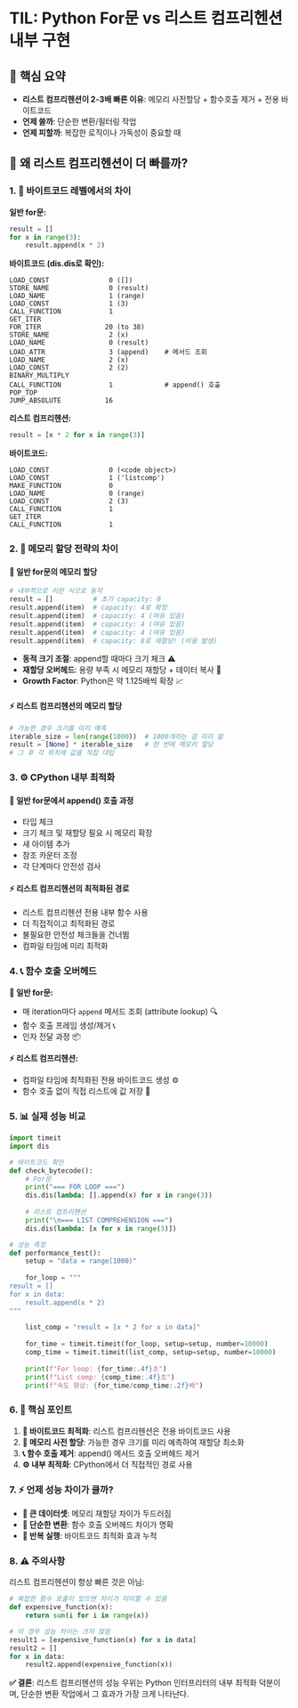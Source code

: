 # TIL: Python For문 vs 리스트 컴프리헨션 내부 구현

## 🚀 핵심 요약
- **리스트 컴프리헨션이 2-3배 빠른 이유**: 메모리 사전할당 + 함수호출 제거 + 전용 바이트코드
- **언제 쓸까**: 단순한 변환/필터링 작업
- **언제 피할까**: 복잡한 로직이나 가독성이 중요할 때

## 🤔 왜 리스트 컴프리헨션이 더 빠를까?

### 1. 📝 바이트코드 레벨에서의 차이

**일반 for문:**
```python
result = []
for x in range(3):
    result.append(x * 2)
```

**바이트코드 (dis.dis로 확인):**
```
LOAD_CONST               0 ([])
STORE_NAME               0 (result)
LOAD_NAME                1 (range)
LOAD_CONST               1 (3)
CALL_FUNCTION            1
GET_ITER
FOR_ITER                20 (to 38)
STORE_NAME               2 (x)
LOAD_NAME                0 (result)
LOAD_ATTR                3 (append)    # 메서드 조회
LOAD_NAME                2 (x)
LOAD_CONST               2 (2)
BINARY_MULTIPLY
CALL_FUNCTION            1             # append() 호출
POP_TOP
JUMP_ABSOLUTE           16
```

**리스트 컴프리헨션:**
```python
result = [x * 2 for x in range(3)]
```

**바이트코드:**
```
LOAD_CONST               0 (<code object>)
LOAD_CONST               1 ('listcomp')
MAKE_FUNCTION            0
LOAD_NAME                0 (range)
LOAD_CONST               2 (3)
CALL_FUNCTION            1
GET_ITER
CALL_FUNCTION            1
```

### 2. 💾 메모리 할당 전략의 차이

#### 🐌 일반 for문의 메모리 할당
```python
# 내부적으로 이런 식으로 동작
result = []          # 초기 capacity: 0
result.append(item)  # capacity: 4로 확장
result.append(item)  # capacity: 4 (여유 있음)
result.append(item)  # capacity: 4 (여유 있음)
result.append(item)  # capacity: 4 (여유 있음)
result.append(item)  # capacity: 8로 재할당! (비용 발생)
```

- **동적 크기 조절**: append할 때마다 크기 체크 ⚠️
- **재할당 오버헤드**: 용량 부족 시 메모리 재할당 + 데이터 복사 💸
- **Growth Factor**: Python은 약 1.125배씩 확장 📈

#### ⚡ 리스트 컴프리헨션의 메모리 할당
```python
# 가능한 경우 크기를 미리 예측
iterable_size = len(range(1000))  # 1000개라는 걸 미리 앎
result = [None] * iterable_size   # 한 번에 메모리 할당
# 그 후 각 위치에 값을 직접 대입
```

### 3. ⚙️ CPython 내부 최적화

#### 🐌 일반 for문에서 append() 호출 과정
- 타입 체크
- 크기 체크 및 재할당 필요 시 메모리 확장
- 새 아이템 추가
- 참조 카운터 조정
- 각 단계마다 안전성 검사

#### ⚡ 리스트 컴프리헨션의 최적화된 경로
- 리스트 컴프리헨션 전용 내부 함수 사용
- 더 직접적이고 최적화된 경로
- 불필요한 안전성 체크들을 건너뜀
- 컴파일 타임에 미리 최적화

### 4. 📞 함수 호출 오버헤드

**🐌 일반 for문:**
- 매 iteration마다 `append` 메서드 조회 (attribute lookup) 🔍
- 함수 호출 프레임 생성/제거 📞
- 인자 전달 과정 📦

**⚡ 리스트 컴프리헨션:**
- 컴파일 타임에 최적화된 전용 바이트코드 생성 ⚙️
- 함수 호출 없이 직접 리스트에 값 저장 🎯

### 5. 📊 실제 성능 비교

```python
import timeit
import dis

# 바이트코드 확인
def check_bytecode():
    # For문
    print("=== FOR LOOP ===")
    dis.dis(lambda: [].append(x) for x in range(3))
    
    # 리스트 컴프리헨션
    print("\n=== LIST COMPREHENSION ===")
    dis.dis(lambda: [x for x in range(3)])

# 성능 측정
def performance_test():
    setup = "data = range(1000)"
    
    for_loop = """
result = []
for x in data:
    result.append(x * 2)
"""
    
    list_comp = "result = [x * 2 for x in data]"
    
    for_time = timeit.timeit(for_loop, setup=setup, number=10000)
    comp_time = timeit.timeit(list_comp, setup=setup, number=10000)
    
    print(f"For loop: {for_time:.4f}초")
    print(f"List comp: {comp_time:.4f}초") 
    print(f"속도 향상: {for_time/comp_time:.2f}배")
```

### 6. 🎯 핵심 포인트

1. **📝 바이트코드 최적화**: 리스트 컴프리헨션은 전용 바이트코드 사용
2. **💾 메모리 사전 할당**: 가능한 경우 크기를 미리 예측하여 재할당 최소화
3. **📞 함수 호출 제거**: append() 메서드 호출 오버헤드 제거
4. **⚙️ 내부 최적화**: CPython에서 더 직접적인 경로 사용

### 7. ⚡ 언제 성능 차이가 클까?

- **📏 큰 데이터셋**: 메모리 재할당 차이가 두드러짐
- **🔧 단순한 변환**: 함수 호출 오버헤드 차이가 명확
- **🔄 반복 실행**: 바이트코드 최적화 효과 누적

### 8. ⚠️ 주의사항

리스트 컴프리헨션이 항상 빠른 것은 아님:
```python
# 복잡한 함수 호출이 있으면 차이가 미미할 수 있음
def expensive_function(x):
    return sum(i for i in range(x))

# 이 경우 성능 차이는 크지 않음
result1 = [expensive_function(x) for x in data]
result2 = []
for x in data:
    result2.append(expensive_function(x))
```

**✅ 결론**: 리스트 컴프리헨션의 성능 우위는 Python 인터프리터의 내부 최적화 덕분이며, 단순한 변환 작업에서 그 효과가 가장 크게 나타난다.